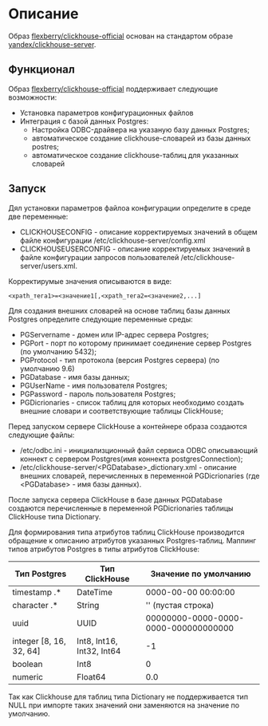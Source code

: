 # Описание

Образ [flexberry/clickhouse-official](https://hub.docker.com/r/flexberry/clickhouse-official) основан на стандартом образе [yandex/clickhouse-server](https://hub.docker.com/r/yandex/clickhouse-server).

## Функционал

Образ [flexberry/clickhouse-official](https://hub.docker.com/r/flexberry/clickhouse-official) поддерживает следующие возможности:
- Установка параметров конфигурационных файлов
- Интеграция с базой данных Postgres:
  * Настройка ODBC-драйвера на указаную базу данных Postgres;
  - автоматическое создание clickhouse-словарей из базы данных postres;
  - автоматическое создание clickhouse-таблиц для указанных словарей

## Запуск

Дял установки параметров файлоа конфигурации определите в среде две переменные:
- CLICKHOUSECONFIG - описание корректируемых значений в общем файле конфигурации /etc/clickhouse-server/config.xml
- CLICKHOUSEUSERCONFIG - описание корректируемых значений в файле конфигурации запросов пользователей /etc/clickhouse-server/users.xml.

Корректирумые значения описываются в виде:
```
<xpath_тега1>=<значение1[,<xpath_тега2=<значение2,...]
```


Для создания внешних словарей на основе таблиц базы данных Postgres определите следующие переменные среды:
- PGServername - домен или IP-адрес сервера Postgres;
- PGPort - порт по которому принимает соединение сервер Postgres (по умолчанию 5432); 
- PGProtocol - тип протокола (версия Postgres сервера) (по умолчанию 9.6)
- PGDatabase - имя базы данных;
- PGUserName - имя пользователя Postgres;
- PGPassword - пароль пользователя Postgres;
- PGDicrionaries - список таблиц для которых необходимо создать внешние словари и соответствующие таблицы ClickHouse; 

Перед запуском сервере ClickHouse а контейнере образа создаются следующие файлы:
- /etc/odbc.ini - инициализционный файл сервиса ODBC описывающий коннект с сервером Postgres(имя коннекта postgresConnection);
- /etc/clickhouse-server/&lt;PGDatabase&gt;_dictionary.xml - описание внешних словарей, перечисленных в переменной PGDicrionaries  (где &lt;PGDatabase&gt; - имя базы данных).
 
 После запуска сервера ClickHouse  в базе данных PGDatabase создаются перечисленные в переменной PGDicrionaries таблицы ClickHouse типа Dictionary.
 
 Для формирования типа атрибутов таблиц ClickHouse производится обращение к описанию атрибутов указанных Postgres-таблиц.
 Маппинг типов атрибутов Postgres в типы атрибутов ClickHouse:
 
 Тип Postgres | Тип ClickHouse | Значение по умолчанию
-------------|----------------|----------------------
timestamp .* | DateTime | 0000-00-00 00:00:00
character .* | String | '' (пустая строка)
 uuid | UUID | 00000000-0000-0000-0000-000000000000
integer [8, 16, 32, 64] | Int8, Int16, Int32, Int64 | -1
boolean | Int8 | 0
numeric | Float64 | 0.0

Так как Clickhouse для таблиц типа Dictionary не поддерживается тип NULL при  импорте таких значений они заменяются на значение по умолчанию.

